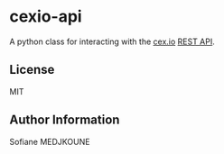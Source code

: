 cexio-api
=========

A python class for interacting with the [cex.io](https://cex.io) [REST API](https://cex.io/rest-api).

License
-------

MIT

Author Information
------------------

Sofiane MEDJKOUNE
